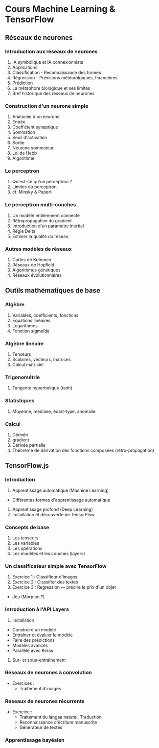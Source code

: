 # Cours Machine Learning & TensorFlow

## Réseaux de neurones

### Introduction aux réseaux de neurones
1. IA symbolique et IA connexionniste
1. Applications
  1. Classification
    - Reconnaissance des formes
  1. Régression
    - Prévisions météorolgiques, financières
  1. Prédiction
1. La métaphore biologique et ses limites
1. Bref historique des réseaux de neurones

### Construction d'un neurone simple
1. Anatomie d'un neurone
  1. Entrée
  1. Coefficient synaptique
  1. Sommation
  1. Seuil d'activation
  1. Sortie
1. Neurone sommateur
1. Loi de Hebb
  1. Algorithme

### Le perceptron
1. Qu'est-ce qu'un perceptron ?
1. Limites du perceptron
  1. cf. Minsky & Papert

### Le perceptron multi-couches
1. Un modèle entièrement connecté
1. Rétropropagation du gradient
1. Introduction d'un paramètre inertiel
1. Règle Delta
1. Estimer la qualité du réseau

### Autres modèles de réseaux
1. Cartes de Kohonen
1. Réseaux de Hopfield
1. Algorithmes génétiques
1. Réseaux évolutionnaires

## Outils mathématiques de base

### Algèbre
1. Variables, coefficients, fonctions
1. Equations linéaires
1. Logarithmes
1. Fonction sigmoïde

### Algèbre linéaire
1. Tenseurs
1. Scalaires, vecteurs, matrices
1. Calcul matriciel

### Trigonométrie
1. Tangente hyperbolique (tanh)

### Statistiques
1. Moyenne, médiane, écart-type, anomalie

### Calcul
1. Dérivée
1. gradient
1. Dérivée partielle
1. Théorème de dérivation des fonctions composées (rétro-propagation)

## TensorFlow.js

### Introduction
1. Apprentissage automatique (Machine Learning)
  - Différentes formes d'apprentissage automatique
1. Apprentissage profond (Deep Learning)
1. Installation et découverte de TensorFlow

### Concepts de base
1. Les tenseurs
1. Les variables
1. Les opérations
1. Les modèles et les couches (layers)

### Un classificateur simple avec TensorFlow
1. Exercice 1 : Classifieur d'images
1. Exercice 2 : Classifier des textes
1. Exercice 3 : Regression — prédire le prix d'un objet
- Jeu (Morpion ?)

### Introduction à l'API Layers
1. Installation
- Construire un modèle
- Entraîner et évaluer le modèle
- Faire des prédictions
- Modèles avancés
- Parallèle avec Keras
1. Sur- et sous-entraînement

### Réseaux de neurones à convolution
- Exercices :
  - Traitement d'images

### Réseaux de neurones récurrents
- Exercice :
  - Traitement du langae naturel, Traduction
  - Reconnaissance d'écriture manuscrite
  - Génerateur de textes

### Apprentissage bayésien
